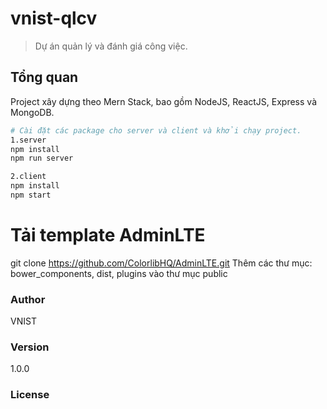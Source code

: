 # vnist-qlcv

> Dự án quản lý và đánh giá công việc.

## Tổng quan

Project xây dựng theo Mern Stack, bao gồm NodeJS, ReactJS, Express và MongoDB.

```bash
# Cài đặt các package cho server và client và khởi chạy project.
1.server
npm install
npm run server

2.client
npm install
npm start

```
# Tải template AdminLTE
git clone https://github.com/ColorlibHQ/AdminLTE.git
Thêm các thư mục: bower_components, dist, plugins vào thư mục public

### Author

VNIST

### Version

1.0.0

### License
